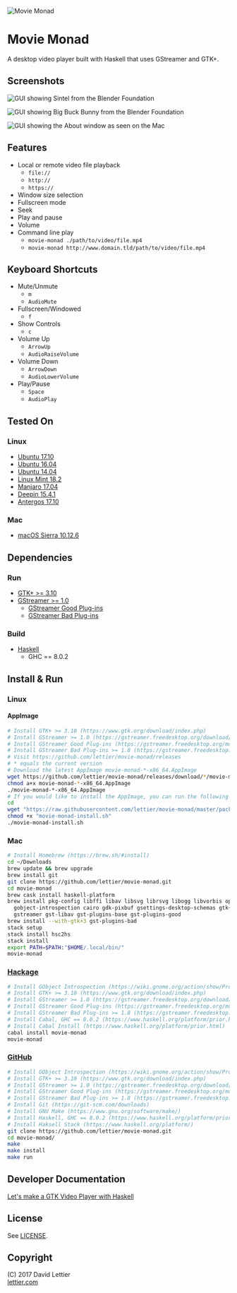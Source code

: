 ![Movie Monad](https://i.imgur.com/gdsyIMv.png)

# Movie Monad

A desktop video player built with Haskell that uses GStreamer and GTK+.

## Screenshots

![GUI showing Sintel from the Blender Foundation](https://i.imgur.com/UBNYbER.jpg)

![GUI showing Big Buck Bunny from the Blender Foundation](https://i.imgur.com/Tgmk7SW.png)

![GUI showing the About window as seen on the Mac](https://i.imgur.com/hiix2Wm.png)

## Features

* Local or remote video file playback
    * `file://`
    * `http://`
    * `https://`
* Window size selection
* Fullscreen mode
* Seek
* Play and pause
* Volume
* Command line play
    * `movie-monad ./path/to/video/file.mp4`
    * `movie-monad http://www.domain.tld/path/to/video/file.mp4`

## Keyboard Shortcuts

* Mute/Unmute
    * `m`
    * `AudioMute`
* Fullscreen/Windowed
    * `f`
* Show Controls
    * `c`
* Volume Up
    * `ArrowUp`
    * `AudioRaiseVolume`
* Volume Down
    * `ArrowDown`
    * `AudioLowerVolume`
* Play/Pause
    * `Space`
    * `AudioPlay`

## Tested On

### Linux

* [Ubuntu 17.10](https://www.ubuntu.com/desktop)
* [Ubuntu 16.04](https://www.ubuntu.com/desktop)
* [Ubuntu 14.04](https://www.ubuntu.com/desktop)
* [Linux Mint 18.2](https://linuxmint.com/)
* [Manjaro 17.04](https://manjaro.org/)
* [Deepin 15.4.1](https://www.deepin.org/en/dde/)
* [Antergos 17.10](https://antergos.com/)

### Mac

* [macOS Sierra 10.12.6](https://en.wikipedia.org/wiki/MacOS_Sierra)

## Dependencies

### Run

* [GTK+ >= 3.10](https://www.gtk.org/download/index.php)
* [GStreamer >= 1.0](https://gstreamer.freedesktop.org/download/)
    * [GStreamer Good Plug-ins](https://gstreamer.freedesktop.org/modules/gst-plugins-good.html)
    * [GStreamer Bad Plug-ins](https://gstreamer.freedesktop.org/modules/gst-plugins-bad.html)

### Build

* [Haskell](https://www.haskell.org/platform/prior.html)
    * GHC == 8.0.2

## Install & Run

### Linux

#### AppImage

```bash
# Install GTK+ >= 3.10 (https://www.gtk.org/download/index.php)
# Install GStreamer >= 1.0 (https://gstreamer.freedesktop.org/download/)
# Install GStreamer Good Plug-ins (https://gstreamer.freedesktop.org/modules/gst-plugins-good.html)
# Install GStreamer Bad Plug-ins >= 1.8 (https://gstreamer.freedesktop.org/modules/gst-plugins-bad.html)
# Visit https://github.com/lettier/movie-monad/releases
# * equals the current version
# Download the latest AppImage movie-monad-*-x86_64.AppImage
wget https://github.com/lettier/movie-monad/releases/download/*/movie-monad-*-x86_64.AppImage
chmod a+x movie-monad-*-x86_64.AppImage
./movie-monad-*-x86_64.AppImage
# If you would like to install the AppImage, you can run the following
cd
wget "https://raw.githubusercontent.com/lettier/movie-monad/master/packaging/linux/movie-monad-install.sh" -O "movie-monad-install.sh"
chmod +x "movie-monad-install.sh"
./movie-monad-install.sh
```

### Mac

```bash
# Install Homebrew (https://brew.sh/#install)
cd ~/Downloads
brew update && brew upgrade
brew install git
git clone https://github.com/lettier/movie-monad.git
cd movie-monad
brew cask install haskell-platform
brew install pkg-config libffi libav libsvg librsvg libogg libvorbis openh264 theora \
  gobject-introspection cairo gdk-pixbuf gsettings-desktop-schemas gtk+3 gtk-mac-integration \
  gstreamer gst-libav gst-plugins-base gst-plugins-good
brew install --with-gtk+3 gst-plugins-bad
stack setup
stack install hsc2hs
stack install
export PATH=$PATH:"$HOME/.local/bin/"
movie-monad
```

### [Hackage](https://hackage.haskell.org/package/movie-monad)

```bash
# Install GObject Introspection (https://wiki.gnome.org/action/show/Projects/GObjectIntrospection)
# Install GTK+ >= 3.10 (https://www.gtk.org/download/index.php)
# Install GStreamer >= 1.0 (https://gstreamer.freedesktop.org/download/)
# Install GStreamer Good Plug-ins (https://gstreamer.freedesktop.org/modules/gst-plugins-good.html)
# Install GStreamer Bad Plug-ins >= 1.8 (https://gstreamer.freedesktop.org/modules/gst-plugins-bad.html)
# Install Cabal, GHC == 8.0.2 (https://www.haskell.org/platform/prior.html)
# Install Cabal Install (https://www.haskell.org/platform/prior.html)
cabal install movie-monad
movie-monad
```

### [GitHub](https://github.com/lettier/movie-monad)

```bash
# Install GObject Introspection (https://wiki.gnome.org/action/show/Projects/GObjectIntrospection)
# Install GTK+ >= 3.10 (https://www.gtk.org/download/index.php)
# Install GStreamer >= 1.0 (https://gstreamer.freedesktop.org/download/)
# Install GStreamer Good Plug-ins (https://gstreamer.freedesktop.org/modules/gst-plugins-good.html)
# Install GStreamer Bad Plug-ins >= 1.8 (https://gstreamer.freedesktop.org/modules/gst-plugins-bad.html)
# Install Git (https://git-scm.com/downloads)
# Install GNU Make (https://www.gnu.org/software/make/)
# Install Haskell, GHC == 8.0.2 (https://www.haskell.org/platform/prior.html)
# Install Haksell Stack (https://www.haskell.org/platform/)
git clone https://github.com/lettier/movie-monad.git
cd movie-monad/
make
make install
make run
```

## Developer Documentation

[Let's make a GTK Video Player with Haskell](https://lettier.github.io/posts/2017-08-30-haskell-gtk-video-player.html)

## License

See [LICENSE](LICENSE).

## Copyright

(C) 2017 David Lettier  
[lettier.com](http://www.lettier.com/)
